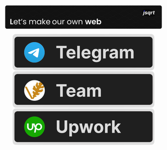 ![Header](./readme-heading.svg)

<p align="center">
  <a href="https://t.me/tsqrt">
    <img src="./tg.svg"/></a>
  <a href="https://glivera-team.com//">
    <img src="./gt.svg"/></a>
  <a href="https://www.upwork.com/freelancers/~014cb9bcb0d9303d40?s=1110580755057594368">
    <img src="./upwork.svg"/></a>
</p>

